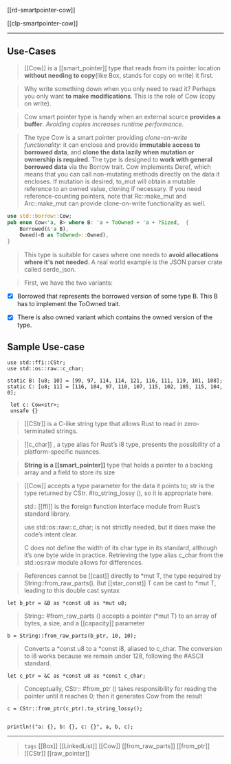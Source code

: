 [[rd-smartpointer-cow]]

[[clp-smartpointer-cow]]

---

## Use-Cases

> [[Cow]] is a [[smart_pointer]] type that reads from its pointer location **without needing to copy**(like Box,  stands for copy on write) it first.

> Why write something down when you only need to read it? Perhaps you only want **to make modifications**. This is the role of Cow (copy on write).

> Cow smart pointer type is handy when an external source **provides a buffer**. *Avoiding copies increases runtime performance*.

> The type Cow is a smart pointer providing *clone-on-write functionality*: it can enclose and provide **immutable access to borrowed data**, and **clone the data lazily when mutation or ownership is required**. The type is designed to **work with general borrowed data** via the Borrow trait. Cow implements Deref, which means that you can call non-mutating methods directly on the data it encloses. If mutation is desired, to_mut will obtain a mutable reference to an owned value, cloning if necessary. If you need reference-counting pointers, note that Rc::make_mut and Arc::make_mut can provide clone-on-write functionality as well.


```rust
use std::borrow::Cow;
pub enum Cow<'a, B> where B: 'a + ToOwned + 'a + ?Sized,  {
    Borrowed(&'a B),
    Owned(<B as ToOwned>::Owned),
}
```

> This type is suitable for cases where one needs to **avoid allocations where it's not needed**. A real world example is the JSON parser crate called serde_json.

> First, we have the two variants:

  - [x] Borrowed that represents the borrowed version of some type B. This B has to implement the ToOwned trait.

  - [x] There is also owned variant which contains the owned version of the type.

## Sample Use-case

```rust,compile_fail,no_run
use std::ffi::CStr;
use std::os::raw::c_char;

static B: [u8; 10] = [99, 97, 114, 114, 121, 116, 111, 119, 101, 108];
static C: [u8; 11] = [116, 104, 97, 110, 107, 115, 102, 105, 115, 104, 0];

 let c: Cow<str>;
 unsafe {}
```

> [[CStr]] is a C-like string type that allows Rust to read in zero-terminated strings.

> [[c_char]] , a type alias for Rust’s i8 type, presents the possibility of a platform-specific nuances.

> **String is a [[smart_pointer]]** type that holds a pointer to a backing array and a field to store its size

> [[Cow]] accepts a type parameter for the data it points to; str is the type returned by CStr. #to_string_lossy (), so it is appropriate here.
> 
> std:: [[ffi]] is the **f**oreign **f**unction **i**nterface module from Rust’s standard library. 
> 
> use std::os::raw::c_char; is not strictly needed, but it does make the code’s intent clear.
> 
> C does not define the width of its char type in its standard, although it’s one byte wide in practice. Retrieving the type alias c_char from the std::os:raw module allows for differences.

 > References cannot be [[cast]] directly to *mut T, the type required by String::from_raw_parts(). But [[star_const]] T can be cast to *mut T, leading to this double cast syntax

 `let b_ptr = &B as *const u8 as *mut u8;`

 > String:: #from_raw_parts () accepts a pointer (*mut T) to an array of bytes, a size, and a [[capacity]] parameter

 `b = String::from_raw_parts(b_ptr, 10, 10);`

 > Converts a *const u8 to a *const i8, aliased to c_char. The conversion to i8 works because we remain under 128, following the #ASCII standard.

 `let c_ptr = &C as *const u8 as *const c_char;`

 > Conceptually, CStr:: #from_ptr () takes responsibility for reading the pointer until it reaches 0; then it generates Cow<str> from the result

 `c = CStr::from_ptr(c_ptr).to_string_lossy();`

 ```rust,compile_fail,no_run

 println!("a: {}, b: {}, c: {}", a, b, c);

 ```

---

> `tags` [[Box]] [[LinkedList]] [[Cow]] [[from_raw_parts]] [[from_ptr]] [[CStr]] [[raw_pointer]]
